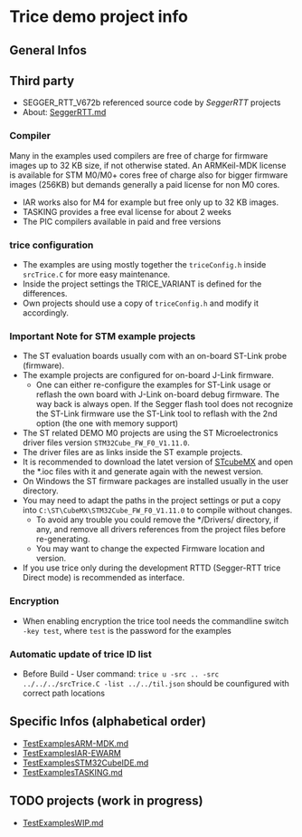 # Trice demo project info
## General Infos
## Third party
- SEGGER_RTT_V672b referenced source code by *SeggerRTT* projects
- About: [SeggerRTT.md](SeggerRTT.md)

### Compiler
Many in the examples used compilers are free of charge for firmware images up to 32 KB size, if not otherwise stated. An ARMKeil-MDK license is available for STM M0/M0+ cores free of charge also for bigger firmware images (256KB) but demands generally a paid license for non M0 cores.
- IAR works also for M4 for example but free only up to 32 KB images.
- TASKING provides a free eval license for about 2 weeks
- The PIC compilers available in paid and free versions

### trice configuration
- The examples are using mostly together the `triceConfig.h` inside `srcTrice.C` for more easy maintenance.
- Inside the project settings the TRICE_VARIANT is defined for the differences.
- Own projects should use a copy of `triceConfig.h` and modify it accordingly.

### Important Note for STM example projects
- The ST evaluation boards usually com with an on-board ST-Link probe (firmware).
- The example projects are configured for on-board J-Link firmware. 
  - One can either re-configure the examples for ST-Link usage or reflash the own board with J-Link on-board debug firmware. The way back is always open. If the Segger flash tool does not recognize the ST-Link firmware use the ST-Link tool to reflash with the 2nd option (the one with memory support)
- The ST related DEMO M0 projects are using the ST Microelectronics driver files version `STM32Cube_FW_F0_V1.11.0`.
- The driver files are as links inside the ST example projects.
- It is recommended to download the latet version of [STcubeMX](https://www.st.com/en/development-tools/stm32cubemx.html) and open the *.ioc files with it and generate again with the newest version.
- On Windows the ST firmware packages are installed usually in the user directory.
- You may need to adapt the paths in the project settings or put a copy into `C:\ST\CubeMX\STM32Cube_FW_F0_V1.11.0` to compile without changes.
  - To avoid any trouble you could remove the */Drivers/ directory, if any, and remove all drivers references from the project files before re-generating.
  - You may want to change the expected Firmware location and version.
- If you use trice only during the development RTTD (Segger-RTT trice Direct mode) is recommended as interface.

### Encryption
- When enabling encryption the trice tool needs the commandline switch `-key test`, where `test` is the password for the examples

### Automatic update of trice ID list
- Before Build - User command: `trice u -src .. -src  ../../../srcTrice.C -list ../../til.json` should be counfigured with correct path locations

## Specific Infos (alphabetical order)

- [TestExamplesARM-MDK.md](TestExamplesARM-MDK.md)
- [TestExamplesIAR-EWARM](TestExamplesIAR-EWARM)
- [TestExamplesSTM32CubeIDE.md](TestExamplesSTM32CubeIDE.md)
- [TestExamplesTASKING.md](TestExamplesTASKING.md)

## TODO projects (work in progress)
- [TestExamplesWIP.md](TestExamplesWIP.md)
